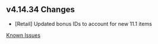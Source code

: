 ## v4.14.34 Changes

* [Retail] Updated bonus IDs to account for new 11.1 items

[Known Issues](https://support.tradeskillmaster.com/en_US/known_issues)
